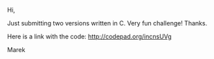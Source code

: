 

Hi,

Just submitting two versions written in C.  Very fun challenge!  Thanks.

Here is a link with the code:  http://codepad.org/incnsUVg


Marek


